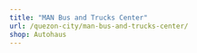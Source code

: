 ```yaml
---
title: "MAN Bus and Trucks Center"
url: /quezon-city/man-bus-and-trucks-center/
shop: Autohaus
---
```

